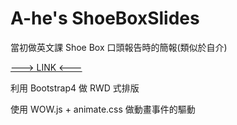 # A-he's ShoeBoxSlides

當初做英文課 Shoe Box 口頭報告時的簡報(類似於自介)

[---> LINK <---](https://ahe99.github.io/ShoeBoxSlides/)

利用 Bootstrap4 做 RWD 式排版

使用 WOW.js + animate.css 做動畫事件的驅動
